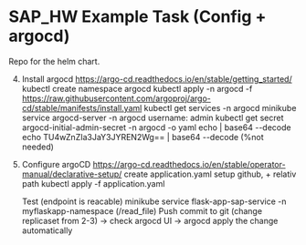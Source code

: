 # SAP_HW Example Task (Config + argocd)

Repo for the helm chart.

4. Install argocd
    https://argo-cd.readthedocs.io/en/stable/getting_started/
    kubectl create namespace argocd
    kubectl apply -n argocd -f https://raw.githubusercontent.com/argoproj/argo-cd/stable/manifests/install.yaml
    kubectl get services -n argocd
    minikube service argocd-server -n argocd
    username: admin
    kubectl get secret argocd-initial-admin-secret -n argocd -o yaml
    echo <pw> | base64 --decode
    echo TU4wZnZIa3JaY3JYREN2Wg== | base64 --decode
    (%not needed)

5. Configure argoCD
    https://argo-cd.readthedocs.io/en/stable/operator-manual/declarative-setup/
    create application.yaml
    setup github, + relativ path
    kubectl apply -f application.yaml

    Test (endpoint is reacable) minikube service flask-app-sap-service -n myflaskapp-namespace   (/read_file)
    Push commit to git (change replicaset from 2-3) -> check argocd UI -> argocd apply the change automatically

